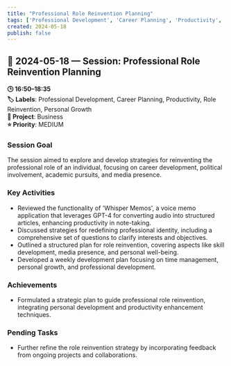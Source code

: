 ```yaml
---
title: "Professional Role Reinvention Planning"
tags: ['Professional Development', 'Career Planning', 'Productivity', 'Role Reinvention', 'Personal Growth']
created: 2024-05-18
publish: false
---
```


## 📅 2024-05-18 — Session: Professional Role Reinvention Planning

**🕒 16:50–18:35**  
**🏷️ Labels**: Professional Development, Career Planning, Productivity, Role Reinvention, Personal Growth  
**📂 Project**: Business  
**⭐ Priority**: MEDIUM  


### Session Goal
The session aimed to explore and develop strategies for reinventing the professional role of an individual, focusing on career development, political involvement, academic pursuits, and media presence.

### Key Activities
- Reviewed the functionality of 'Whisper Memos', a voice memo application that leverages GPT-4 for converting audio into structured articles, enhancing productivity in note-taking.
- Discussed strategies for redefining professional identity, including a comprehensive set of questions to clarify interests and objectives.
- Outlined a structured plan for role reinvention, covering aspects like skill development, media presence, and personal well-being.
- Developed a weekly development plan focusing on time management, personal growth, and professional development.

### Achievements
- Formulated a strategic plan to guide professional role reinvention, integrating personal development and productivity enhancement techniques.

### Pending Tasks
- Further refine the role reinvention strategy by incorporating feedback from ongoing projects and collaborations.
